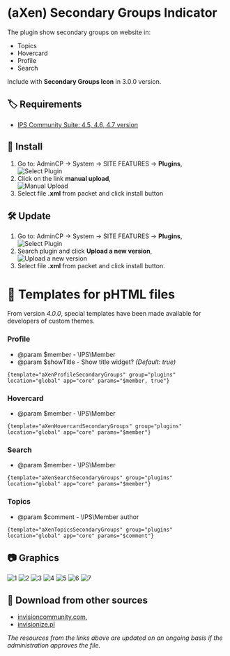# (aXen) Secondary Groups Indicator

The plugin show secondary groups on website in:

- Topics
- Hovercard
- Profile
- Search

Include with **Secondary Groups Icon** in 3.0.0 version.

## 🏷️ Requirements

- [IPS Community Suite: 4.5, 4.6, 4.7 version](https://invisioncommunity.com/)

## 🧰 Install

1. Go to: AdminCP -> System -> SITE FEATURES -> **Plugins**,  
   ![Select Plugin](https://files.axendev.net/github/plugins/admincp_select.png)
2. Click on the link **manual upload**,  
   ![Manual Upload](https://files.axendev.net/github/plugins/manual_upload.png)
3. Select file **.xml** from packet and click install button

## 🛠️ Update

1. Go to: AdminCP -> System -> SITE FEATURES -> **Plugins**,  
   ![Select Plugin](https://files.axendev.net/github/plugins/admincp_select.png)
2. Search plugin and click **Upload a new version**,  
   ![Upload a new version](https://files.axendev.net/github/plugins/new_version_upload.png)
3. Select file **.xml** from packet and click install button.

# 🔧 Templates for pHTML files

From version _4.0.0_, special templates have been made available for developers of custom themes.

### Profile

- @param $member - \IPS\Member
- @param $showTitle - Show title widget? _(Default: true)_

```
{template="aXenProfileSecondaryGroups" group="plugins" location="global" app="core" params="$member, true"}
```

### Hovercard

- @param $member - \IPS\Member

```
{template="aXenHovercardSecondaryGroups" group="plugins" location="global" app="core" params="$member"}
```

### Search

- @param $member - \IPS\Member

```
{template="aXenSearchSecondaryGroups" group="plugins" location="global" app="core" params="$member"}
```

### Topics

- @param $comment - \IPS\Member author

```
{template="aXenTopicsSecondaryGroups" group="plugins" location="global" app="core" params="$comment"}
```

## 📷 Graphics

![1](https://github.com/aXenDeveloper/ips-secondary-groups-indicator/blob/master/1.png?raw=true)
![2](https://github.com/aXenDeveloper/ips-secondary-groups-indicator/blob/master/2.png?raw=true)
![3](https://github.com/aXenDeveloper/ips-secondary-groups-indicator/blob/master/3.png?raw=true)
![4](https://github.com/aXenDeveloper/ips-secondary-groups-indicator/blob/master/4.png?raw=true)
![5](https://github.com/aXenDeveloper/ips-secondary-groups-indicator/blob/master/5.png?raw=true)
![6](https://github.com/aXenDeveloper/ips-secondary-groups-indicator/blob/master/6.png?raw=true)
![7](https://github.com/aXenDeveloper/ips-secondary-groups-indicator/blob/master/7.png?raw=true)

## 🔌 Download from other sources

- [invisioncommunity.com](https://invisioncommunity.com/files/file/8760-axen-secondary-groups-indicator/),
- [invisionize.pl](https://forum.invisionize.pl/files/file/772-axen-secondary-groups-indicator/)

_The resources from the links above are updated on an ongoing basis if the administration approves the file._
